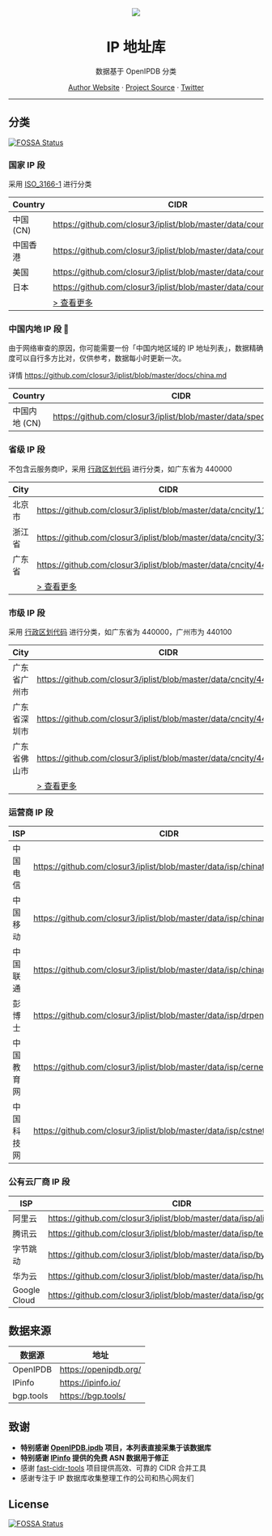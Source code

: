 <p align="center">
<a href="https://github.com/metowolf/iplist">
<img src="https://user-images.githubusercontent.com/2666735/50806883-84930c00-1333-11e9-869e-3c2f2664f154.png" />
</a>
</p>

<h1 align="center">IP 地址库</h1>

<p align="center">数据基于 OpenIPDB 分类</p>

<p align=center>
<a href="https://i-meto.com/">Author Website</a> ·
<a href="https://github.com/metowolf/iplist">Project Source</a> ·
<a href="https://twitter.com/metowolf">Twitter</a>
</p>

***

## 分类
[![FOSSA Status](https://app.fossa.com/api/projects/git%2Bgithub.com%2Fmetowolf%2Fiplist.svg?type=shield)](https://app.fossa.com/projects/git%2Bgithub.com%2Fmetowolf%2Fiplist?ref=badge_shield)


### 国家 IP 段

采用 [ISO_3166-1](https://zh.wikipedia.org/wiki/ISO_3166-1%E4%BA%8C%E4%BD%8D%E5%AD%97%E6%AF%8D%E4%BB%A3%E7%A0%81) 进行分类

|Country|CIDR|
|---|---|
|中国 (CN)|https://github.com/closur3/iplist/blob/master/data/country/CN.txt|
|中国香港|https://github.com/closur3/iplist/blob/master/data/country/HK.txt|
|美国|https://github.com/closur3/iplist/blob/master/data/country/US.txt|
|日本|https://github.com/closur3/iplist/blob/master/data/country/JP.txt|
||[ > 查看更多](https://github.com/closur3/iplist/blob/master/docs/country.md)|

### 中国内地 IP 段 🌟

由于网络审查的原因，你可能需要一份「中国内地区域的 IP 地址列表」，数据精确度可以自行多方比对，仅供参考，数据每小时更新一次。

详情 https://github.com/closur3/iplist/blob/master/docs/china.md

|Country|CIDR|
|---|---|
|中国内地 (CN)|https://github.com/closur3/iplist/blob/master/data/special/china.txt|

### 省级 IP 段

不包含云服务商IP，采用 [行政区划代码](http://www.mca.gov.cn/article/sj/xzqh/2019/201901-06/201906211048.html) 进行分类，如广东省为 440000

|City|CIDR|
|---|---|
|北京市|https://github.com/closur3/iplist/blob/master/data/cncity/110000.txt|
|浙江省|https://github.com/closur3/iplist/blob/master/data/cncity/330000.txt|
|广东省|https://github.com/closur3/iplist/blob/master/data/cncity/440000.txt|
||[ > 查看更多](https://github.com/closur3/iplist/blob/master/docs/cncity.md)|

### 市级 IP 段

采用 [行政区划代码](http://www.mca.gov.cn/article/sj/xzqh/2019/201901-06/20190203221738.html) 进行分类，如广东省为 440000，广州市为 440100

|City|CIDR|
|---|---|
|广东省广州市|https://github.com/closur3/iplist/blob/master/data/cncity/440100.txt|
|广东省深圳市|https://github.com/closur3/iplist/blob/master/data/cncity/440300.txt|
|广东省佛山市|https://github.com/closur3/iplist/blob/master/data/cncity/440600.txt|
||[ > 查看更多](https://github.com/closur3/iplist/blob/master/docs/cncity.md)|

### 运营商 IP 段

|ISP|CIDR|
|---|---|
|中国电信|https://github.com/closur3/iplist/blob/master/data/isp/chinatelecom.txt|
|中国移动|https://github.com/closur3/iplist/blob/master/data/isp/chinamobile.txt|
|中国联通|https://github.com/closur3/iplist/blob/master/data/isp/chinaunicom.txt|
|彭博士|https://github.com/closur3/iplist/blob/master/data/isp/drpeng.txt|
|中国教育网|https://github.com/closur3/iplist/blob/master/data/isp/cernet.txt|
|中国科技网|https://github.com/closur3/iplist/blob/master/data/isp/cstnet.txt|

### 公有云厂商 IP 段

|ISP|CIDR|
|---|---|
|阿里云|https://github.com/closur3/iplist/blob/master/data/isp/aliyun.txt|
|腾讯云|https://github.com/closur3/iplist/blob/master/data/isp/tencent.txt|
|字节跳动|https://github.com/closur3/iplist/blob/master/data/isp/bytedance.txt|
|华为云|https://github.com/closur3/iplist/blob/master/data/isp/huawei.txt|
|Google Cloud|https://github.com/closur3/iplist/blob/master/data/isp/googlecloud.txt|

## 数据来源

|数据源|地址|
|---|---|
|OpenIPDB|https://openipdb.org/|
|IPinfo|https://ipinfo.io/|
|bgp.tools|https://bgp.tools/|


## 致谢

 - **特别感谢 [OpenIPDB.ipdb](https://www.npmjs.com/package/openipdb.ipdb) 项目，本列表直接采集于该数据库**
 - **特别感谢 [IPinfo](https://ipinfo.io) 提供的免费 ASN 数据用于修正**
 - 感谢 [fast-cidr-tools](https://github.com/SukkaW/fast-cidr-tools) 项目提供高效、可靠的 CIDR 合并工具
 - 感谢专注于 IP 数据库收集整理工作的公司和热心网友们


## License
[![FOSSA Status](https://app.fossa.com/api/projects/git%2Bgithub.com%2Fmetowolf%2Fiplist.svg?type=large)](https://app.fossa.com/projects/git%2Bgithub.com%2Fmetowolf%2Fiplist?ref=badge_large)
